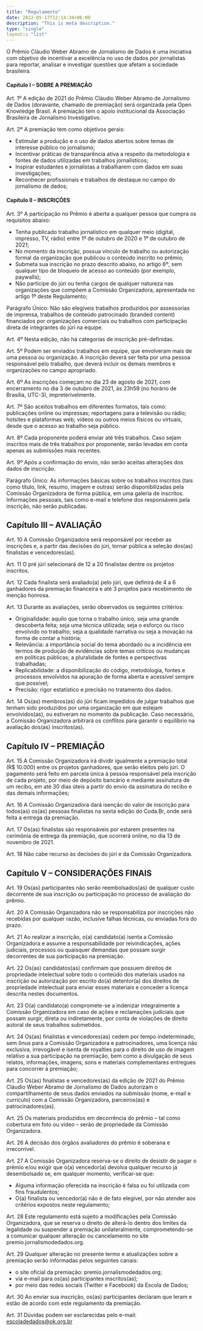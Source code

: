```yaml
---
title: "Regulamento"
date: 2022-05-17T12:14:34+06:00
description: "This is meta description."
type: "single"
layout:: "list"
---
```


O Prêmio Cláudio Weber Abramo de Jornalismo de Dados é uma iniciativa com objetivo de incentivar a excelência no uso de dados por jornalistas para reportar, analisar e investigar questões que afetam a sociedade brasileira.

#### **Capítulo I – SOBRE A PREMIAÇÃO**

Art. 1º A edição de 2021 do Prêmio Cláudio Weber Abramo de Jornalismo de Dados (doravante, chamado de premiação) será organizada pela Open Knowledge Brasil. A premiação tem o apoio institucional da Associação Brasileira de Jornalismo Investigativo. 

Art. 2º A premiação tem como objetivos gerais:
* Estimular a produção e o uso de dados abertos sobre temas de interesse público no jornalismo;
* Incentivar práticas de transparência ativa a respeito da metodologia e fontes de dados utilizadas em trabalhos jornalísticos;
* Inspirar estudantes e jornalistas a trabalharem com dados em suas investigações;
* Reconhecer profissionais e trabalhos de destaque no campo do jornalismo de dados;

  
#### **Capítulo II – INSCRIÇÕES**

Art. 3º A participação no Prêmio é aberta a qualquer pessoa que cumpra os requisitos abaixo:

* Tenha publicado trabalho jornalístico em qualquer meio (digital, impresso, TV, rádio) entre 1º de outubro de 2020 e 1º de outubro de 2021;
* No momento da inscrição, possua vínculo de trabalho ou autorização formal da organização que publicou o conteúdo inscrito no prêmio;
* Submeta sua inscrição no prazo descrito abaixo, no artigo 6º, sem qualquer tipo de bloqueio de acesso ao conteúdo (por exemplo, paywalls);
* Não participe do júri ou tenha cargos de qualquer natureza nas organizações que compõem a Comissão Organizadora, apresentada no artigo 1º deste Regulamento;
  
Parágrafo Único: Não são elegíveis trabalhos produzidos por assessorias de imprensa, trabalhos de conteúdo patrocinado (branded content) financiados por organizações comerciais ou trabalhos com participação direta de integrantes do júri na equipe.

Art. 4º Nesta edição, não há categorias de inscrição pré-definidas.

Art. 5º Podem ser enviados trabalhos em equipe, que envolveram mais de uma pessoa ou organização. A inscrição deverá ser feita por uma pessoa responsável pelo trabalho, que deverá incluir os demais membros e organizações no campo apropriado.

Art. 6º As inscrições começam no dia 23 de agosto de 2021, com encerramento no dia 3 de outubro de 2021, às 23h59 (no horário de Brasília, UTC-3), impreterivelmente.

Art. 7º São aceitos trabalhos em diferentes formatos, tais como: publicações online ou impressas; reportagens para a televisão ou rádio; hotsites e plataformas web; vídeos ou outros meios físicos ou virtuais, desde que o acesso ao trabalho seja público.

Art. 8º Cada proponente poderá enviar até três trabalhos. Caso sejam inscritos mais de três trabalhos por proponente, serão levadas em conta apenas as submissões mais recentes.

Art. 9º Após a confirmação do envio, não serão aceitas alterações dos dados de inscrição.

Parágrafo Único: As informações básicas sobre os trabalhos inscritos (tais como título, link, resumo, imagem e outras) serão disponibilizadas pela Comissão Organizadora de forma pública, em uma galeria de inscritos. Informações pessoais, tais como e-mail e telefone dos responsáveis pela inscrição, não serão publicadas. 

## Capítulo III – AVALIAÇÃO

Art. 10 A Comissão Organizadora será responsável por receber as inscrições e, a partir das decisões do júri, tornar pública a seleção dos(as) finalistas e vencedores(as).

Art. 11 O pré júri selecionará de 12 a 20 finalistas dentre os projetos inscritos.

Art. 12 Cada finalista será avaliado(a) pelo júri, que definirá de 4 a 6 ganhadores da premiação financeira e até 3 projetos para recebimento de menção honrosa.

Art. 13 Durante as avaliações, serão observados os seguintes critérios:

* Originalidade: aquilo que torna o trabalho único, seja uma grande descoberta feita; seja uma técnica utilizada; seja o esforço ou risco envolvido no trabalho; seja a qualidade narrativa ou seja a inovação na forma de contar a história;
* Relevância: a importância social do tema abordado ou a incidência em termos de produção de evidências sobre temas críticos ou mudanças em políticas públicas; a pluralidade de fontes e perspectivas trabalhadas;
* Replicabilidade: a disponibilização do código, metodologia, fontes e processos envolvidos na apuração de forma aberta e acessível sempre que possível;
* Precisão: rigor estatístico e precisão no tratamento dos dados.

Art. 14 Os(as) membros(as) do júri ficam impedidos de julgar trabalhos que tenham sido produzidos por uma organização em que estejam envolvidos(as), ou estiveram no momento da publicação. Caso necessário, a Comissão Organizadora arbitrará os conflitos para garantir o equilíbrio na avaliação dos(as) inscritos(as).

## Capítulo IV – PREMIAÇÃO

Art. 15 A Comissão Organizadora irá dividir igualmente a premiação total (R$ 10.000) entre os projetos ganhadores, que serão eleitos pelo júri. O pagamento será feito em parcela única à pessoa responsável pela inscrição de cada projeto, por meio de depósito bancário e mediante assinatura de um recibo, em até 30 dias úteis a partir do envio da assinatura do recibo e das demais informações;

Art. 16 A Comissão Organizadora dará isenção do valor de inscrição para todos(as) os(as) pessoas finalistas na sexta edição do Coda.Br, onde será feita a entrega da premiação.

Art. 17 Os(as) finalistas são responsáveis por estarem presentes na cerimônia de entrega da premiação, que ocorrerá online, no dia 13 de novembro de 2021.

Art. 18 Não cabe recurso às decisões do júri e da Comissão Organizadora.

## Capítulo V – CONSIDERAÇÕES FINAIS

Art. 19 Os(as) participantes não serão reembolsados(as) de qualquer custo decorrente de sua inscrição ou participação no processo de avaliação do prêmio.

Art. 20 A Comissão Organizadora não se responsabiliza por inscrições não recebidas por qualquer razão, inclusive falhas técnicas, ou enviadas fora do prazo.

Art. 21 Ao realizar a inscrição, o(a) candidato(a) isenta a Comissão Organizadora e assume a responsabilidade por reivindicações, ações judiciais, processos ou quaisquer demandas que possam surgir decorrentes de sua participação na premiação.

Art. 22 Os(as) candidatos(as) confirmam que possuem direitos de propriedade intelectual sobre todo o conteúdo dos materiais usados na inscrição ou autorização por escrito do(a) detentor(a) dos direitos de propriedade intelectual para enviar esses materiais e conceder a licença descrita nestes documentos.

Art. 23 O(a) candidato(a) compromete-se a indenizar integralmente a Comissão Organizadora em caso de ações e reclamações judiciais que possam surgir, direta ou indiretamente, por conta de violações de direito autoral de seus trabalhos submetidos.

Art. 24 Os(as) finalistas e vencedores(as) cedem por tempo indeterminado, sem ônus para a Comissão Organizadora e patrocinadores, uma licença não exclusiva, irrevogável e isenta de royalties para o direito de uso de imagem relativo a sua participação na premiação, bem como a divulgação de seus relatos, informações, imagens, sons e materiais complementares entregues para concorrer à premiação;

Art. 25 Os(as) finalistas e vencedores(as) da edição de 2021 do Prêmio Cláudio Weber Abramo de Jornalismo de Dados autorizam o compartilhamento de seus dados enviados na submissão (nome, e-mail e currículo) com a Comissão Organizadora, parceiros(as) e patrocinadores(as).

Art. 25 Os materiais produzidos em decorrência do prêmio – tal como cobertura em foto ou vídeo – serão de propriedade da Comissão Organizadora.

Art. 26 A decisão dos órgãos avaliadores do prêmio é soberana e irrecorrível.

Art. 27 A Comissão Organizadora reserva-se o direito de desistir de pagar o prêmio e/ou exigir que o(a) vencedor(a) devolva qualquer recurso já desembolsado se, em qualquer momento, verificar-se que:

* Alguma informação oferecida na inscrição é falsa ou foi utilizada com fins fraudulentos;
* O(a) finalista ou vencedor(a) não é de fato elegível, por não atender aos critérios expostos neste regulamento;
  
Art. 28 Este regulamento está sujeito a modificações pela Comissão Organizadora, que se reserva o direito de alterá-lo dentro dos limites da legalidade ou suspender a premiação unilateralmente, comprometendo-se a comunicar qualquer alteração ou cancelamento no site premio.jornalismodedados.org.

Art. 29 Qualquer alteração no presente termo e atualizações sobre a premiação serão informadas pelos seguintes canais:

* o site oficial da premiação: premio.jornalismodedados.org;
* via e-mail para os(as) participantes inscritos(as);
* por meio das redes sociais (Twitter e Facebook) da Escola de Dados;

Art. 30 Ao enviar sua inscrição, os(as) participantes declaram que leram e estão de acordo com este regulamento da premiação.

Art. 31 Dúvidas podem ser esclarecidas pelo e-mail: escoladedados@ok.org.br